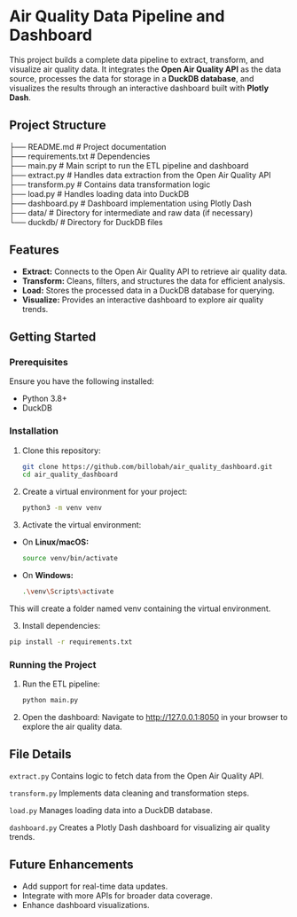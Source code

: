 # Air Quality Data Pipeline and Dashboard

This project builds a complete data pipeline to extract, transform, and visualize air quality data. It integrates the **Open Air Quality API** as the data source, processes the data for storage in a **DuckDB database**, and visualizes the results through an interactive dashboard built with **Plotly Dash**.

## Project Structure

├── README.md # Project documentation<br>
├── requirements.txt # Dependencies<br>
├── main.py # Main script to run the ETL pipeline and dashboard<br>
├── extract.py # Handles data extraction from the Open Air Quality API<br>
├── transform.py # Contains data transformation logic<br>
├── load.py # Handles loading data into DuckDB<br>
├── dashboard.py # Dashboard implementation using Plotly Dash<br>
├── data/ # Directory for intermediate and raw data (if necessary)<br>
└── duckdb/ # Directory for DuckDB files


## Features

- **Extract:** Connects to the Open Air Quality API to retrieve air quality data.
- **Transform:** Cleans, filters, and structures the data for efficient analysis.
- **Load:** Stores the processed data in a DuckDB database for querying.
- **Visualize:** Provides an interactive dashboard to explore air quality trends.

## Getting Started

### Prerequisites

Ensure you have the following installed:

- Python 3.8+
- DuckDB

### Installation

1. Clone this repository:
   ```bash
   git clone https://github.com/billobah/air_quality_dashboard.git
   cd air_quality_dashboard
   ```

2. Create a virtual environment for your project:
   ```bash
   python3 -m venv venv
   ```

3. Activate the virtual environment:

- On **Linux/macOS:**

  ```bash
  source venv/bin/activate
  ```

- On **Windows:**
 
  ```bash
  .\venv\Scripts\activate
  ``` 

This will create a folder named venv containing the virtual environment.

3. Install dependencies:
  ```bash
  pip install -r requirements.txt
  ```

### Running the Project

1. Run the ETL pipeline:
   ```bash
   python main.py
   ```

2. Open the dashboard: Navigate to http://127.0.0.1:8050 in your browser to explore the air quality data.

## File Details

```extract.py```
Contains logic to fetch data from the Open Air Quality API.

```transform.py```
Implements data cleaning and transformation steps.

```load.py```
Manages loading data into a DuckDB database.

```dashboard.py```
Creates a Plotly Dash dashboard for visualizing air quality trends.

## Future Enhancements
- Add support for real-time data updates.
- Integrate with more APIs for broader data coverage.
- Enhance dashboard visualizations.